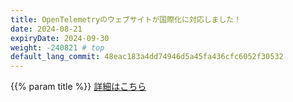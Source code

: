 ```yaml
---
title: OpenTelemetryのウェブサイトが国際化に対応しました！
date: 2024-08-21
expiryDate: 2024-09-30
weight: -240821 # top
default_lang_commit: 48eac183a4dd74946d5a45fa436cfc6052f30532
---
```


<i class="fas fa-language"></i> {{% param title %}}
[詳細はこちら](/blog/2024/docs-localized/)
